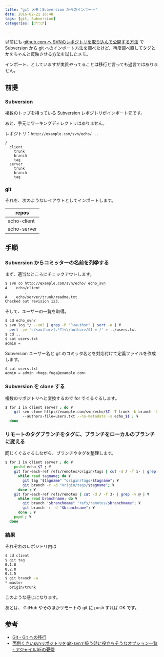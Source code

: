 ```yaml
---
title: "git メモ：Subversion からのインポート"
date: 2016-02-21 16:48
tags: [git, Subversion]
categories: [ブログ]

---
```


以前にも [github.com へ SVNのレポジトリを取り込んで公開する方法](http://www.sharkpp.net/blog/2014/10/19/github-import-from-svn.html) で Subversion から git へのインポート方法を調べたけど、再度調べ直してタグとかをちゃんと反映させる方法を試したメモ。

インポート、としていますが実質やってることは移行と言っても過言ではありません。

## 前提

### Subversion

複数のトップを持っている Subversion レポジトリがインポート元です。

あと、手元にワーキングディレクトリはありません。

レポジトリ：`http://example.com/svn/echo/...`

```
/
  client
    trunk
    branch
    tag
  server
    trunk
    branch
    tag
```

### git

それを、次のようなレイアウトとしてインポートします。

|repos|
|-|
|echo-client|
|echo-server|

## 手順

### Subversion からコミッターの名前を列挙する

まず、適当なところにチェックアウトします。

```bash
$ svn co http://example.com/svn/echo/ echo_svn
A    echo/client
         :
A    echo/server/trunk/readme.txt
Checked out revision 123.
```

そして、ユーザーの一覧を取得。

```bash
$ cd echo_svn/
$ svn log ^/ --xml | grep -P "^<author" | sort -u | ¥
  perl -pe 's/<author>(.*?)<\/author>/$1 = /' > ../users.txt
$ cd ..
$ cat users.txt
admin =
```

Subversion ユーザー名と git のコミッタ名とを対応付けて定義ファイルを作成します。

```bash
$ cat users.txt
admin = admin <hoge.fuga@example.com>
```

### Subversion を clone する

複数のリポジトリへと変換するので for でぐるぐるします。

```bash
$ for I in client server ; do ¥
    git svn clone http://example.com/svn/echo/$I -T trunk -b branch -t tag ¥
        --authors-file=users.txt --no-metadata -s echo_$I ; ¥
  done
```

### リモートのタグブランチをタグに、ブランチをローカルのブランチに変える

同じくぐるぐるしながら、ブランチやタグを整理します。

```bash
$ for I in client server ; do ¥
    pushd echo_$I ; ¥
    git for-each-ref refs/remotes/origin/tags | cut -d / -f 5- | grep -v @ | ¥
      while read tagname; do ¥
        git tag "$tagname" "origin/tags/$tagname"; ¥
        git branch -r -d "origin/tags/$tagname"; ¥
      done ; ¥
    git for-each-ref refs/remotes | cut -d / -f 3- | grep -v @ | ¥
      while read branchname; do ¥
        git branch "$branchname" "refs/remotes/$branchname"; ¥
        git branch -r -d "$branchname"; ¥
      done ; ¥
    popd ; ¥
  done
```

### 結果

それぞれのレポジトリ内は

```bash
$ cd client
$ git tag
0.1.0
0.2.0
0.3.5
$ git branch -a
* master
  origin/trunk
```

このような感じになります。

あとは、 GitHub やそのほかリモートの git に push すれば OK です。

## 参考

* [Git - Git への移行](http://git-scm.com/book/ja/v1/Git%E3%81%A8%E3%81%9D%E3%81%AE%E4%BB%96%E3%81%AE%E3%82%B7%E3%82%B9%E3%83%86%E3%83%A0%E3%81%AE%E9%80%A3%E6%90%BA-Git-%E3%81%B8%E3%81%AE%E7%A7%BB%E8%A1%8C)
* [面倒くさいsvnリポジトリをgit-svnで扱う時に役立ちそうなオプション一覧 - アジャイルSEの憂鬱](http://sinsoku.hatenablog.com/entry/2014/02/26/231918)

